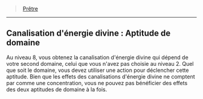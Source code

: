 ﻿---
!GenericItem
Name: "Canalisation d'énergie divine : Aptitude de domaine"
Id: cleric_priest_hd.md#canalisation-dénergie-divine--aptitude-de-domaine
ParentLink: cleric_priest_hd.md#prêtre
ParentName: Prêtre
NameLevel: 2
Attributes: {}
AttributesDictionary: >+
  {}

---
> [Prêtre](hd_cleric_priest.md)

---

## Canalisation d'énergie divine : Aptitude de domaine

Au niveau 8, vous obtenez la canalisation d'énergie divine qui dépend de votre second domaine, celui que vous n'avez pas choisie au niveau 2. Quel que soit le domaine, vous devez utiliser une action pour déclencher cette aptitude. Bien que les effets des canalisations d'énergie divine ne comptent par comme une concentration, vous ne pouvez pas bénéficier des effets des deux aptitudes de domaine à la fois.

